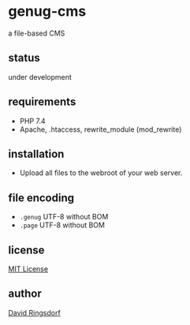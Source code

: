 # genug-cms
a file-based CMS

## status
under development

## requirements
- PHP 7.4
- Apache, .htaccess, rewrite_module (mod_rewrite)

## installation
- Upload all files to the webroot of your web server.

## file encoding
- `.genug` UTF-8 without BOM
- `.page` UTF-8 without BOM

## license
[MIT License](LICENSE.txt)

## author
[David Ringsdorf](http://davidringsdorf.de)
